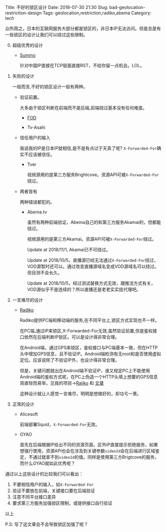 Title: 不好的锁区设计
Date: 2018-07-30 21:30
Slug: bad-geolocation-restriction-design
Tags: geolocation,restriction,radiko,abema
Category: tech

众所周之，日本的互联网服务大部分都是锁区的，非日本IP无法访问。但是总是有一些锁区的设计让我们可以绕过这些限制。

0. 超级优秀的设计
    
    + [Summo](https://summo.jp )

        针对中国IP直接在TCP层面直接RST，不给你留一点机会。LOL。

1. 失败的设计

    一般而言,不好的锁区设计一般有两种。
    
    + 验证前置。
        
        大多由于锁区判断在前端而不是后端,前端绕过基本没有任何难度。

        + [FOD](http://fod.fujitv.co.jp)

        + Tv-Asahi

    + 信任用户的输入

        我说我的IP是日本IP就相信,是不是有点过于天真了呢? `X-Forwarded-For`确实不应该被信任。

        + Tver

            视频源用的是第三方服务Brightcove。资源API可被`X-Forwarded-For`绕过。

    + 两者皆有
    
        两种错误都犯的。

        + Abema.tv

            虽然有两种前端验证，Abema自己的和第三方服务Akamai的，但都能绕过。

            视频源用的是第三方Akamai。资源API可被`X-Forwarded-For`绕过。

            Update at 2018/11/1, Akamai已不可绕过。

            Update at 2018/10/5，直播源已经无法通过`X-Forwarded-For`绕过，VOD源暂时还可以。通过改变直播源域名变成VOD源域名可以绕过。但目测不会长久。

            Update at 2018/10/5，经过测试替换方式无效，跟推流方式有关，VOD源似乎不是连续的？所以直播还是老老实实挂代理吧。

2. 一言难尽的设计

    + [Radiko](http://radiko.jp/)

        Radiko提供PC端和移动端的服务,在不同平台上,锁区方式实现也不一样。

        在PC端,通过IP来锁区,X-Forwarded-For无效,虽然验证前置,但是鉴权接口依然在后端判断IP锁区。可以是设计得非常合理。

        在Android端，通过GPS来锁区，鉴权接口与PC端基本一致，但在HTTP头中增加GPS信息，且不验证IP。Android端检测有无root和是否使用虚拟定位。应该说除了不验证IP外，也设计得非常合理。

        但是，关键问题就出在Android端不验证IP，谁又规定PC上不能使用Android端的鉴权方式呢，在PC上伪造一个HTTP头填上想要的GPS信息简直轻而易举。见我的项目->[Rajiko](https://github.com/jackyzy823/rajiko) 和 [文章]({filename}/tech/battle-with-radiko.md)

        这种设计就让人感觉一言难尽，明明是想做好的，却功亏一篑。



3. 正常的设计

    + Alicesoft

        前端部署Squid，`X-Forwarded-For`无效。

    + GYAO

        首先在后端根据IP给出不同的资源页面，区外IP直接提示拒绝服务，如果想强行使用，资源API也会在涉及到关键参数`videoId`会在后端进行区域鉴定，不通过就拿不到`videoId`的值。同样是使用第三方Brigtcove的服务，而什么GYAO就如此优秀呢？


通过以上这些设计的比较我们可以看出：

1.  不要相信用户的输入，如`X-Forwarded-For`
2.  验证不要放在前端，关键接口要在后端验证
3.  注意不同平台接口差异
4.  要求第三方服务加强锁区限制，或提供接口自行验证


以上

P.S: 写了这文章会不会导致锁区加强了呢？
